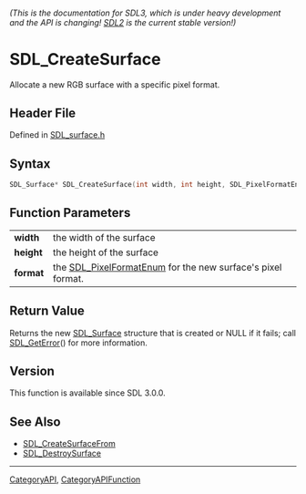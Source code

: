 ###### (This is the documentation for SDL3, which is under heavy development and the API is changing! [SDL2](https://wiki.libsdl.org/SDL2/) is the current stable version!)
# SDL_CreateSurface

Allocate a new RGB surface with a specific pixel format.

## Header File

Defined in [SDL_surface.h](https://github.com/libsdl-org/SDL/blob/main/include/SDL3/SDL_surface.h)

## Syntax

```c
SDL_Surface* SDL_CreateSurface(int width, int height, SDL_PixelFormatEnum format);

```

## Function Parameters

|                |                                                                                    |
| -------------- | ---------------------------------------------------------------------------------- |
| **width**      | the width of the surface                                                           |
| **height**     | the height of the surface                                                          |
| **format**     | the [SDL_PixelFormatEnum](SDL_PixelFormatEnum) for the new surface's pixel format. |

## Return Value

Returns the new [SDL_Surface](SDL_Surface) structure that is created or
NULL if it fails; call [SDL_GetError](SDL_GetError)() for more information.

## Version

This function is available since SDL 3.0.0.

## See Also

* [SDL_CreateSurfaceFrom](SDL_CreateSurfaceFrom)
* [SDL_DestroySurface](SDL_DestroySurface)

----
[CategoryAPI](CategoryAPI), [CategoryAPIFunction](CategoryAPIFunction)


